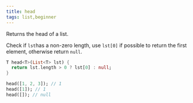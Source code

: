 ```yaml
---
title: head
tags: list,beginner
---
```


Returns the head of a list.

Check if `lst`has a non-zero length, use `lst[0]` if possible to return the first element, otherwise return `null`.

```dart
T head<T>(List<T> lst) {
  return lst.length > 0 ? lst[0] : null;
}
```

```dart
head([1, 2, 3]); // 1
head([1]); // 1
head([]); // null
```

